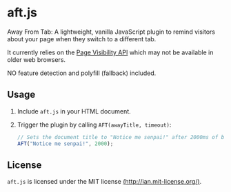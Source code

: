 aft.js
======

Away From Tab: A lightweight, vanilla JavaScript plugin to remind visitors about your page when they switch to a different tab.

It currently relies on the [Page Visibility API](https://developer.mozilla.org/en-US/docs/Web/Guide/User_experience/Using_the_Page_Visibility_API) which may not be available in older web browsers.

NO feature detection and polyfill (fallback) included.


Usage
-----

1. Include `aft.js` in your HTML document.

2. Trigger the plugin by calling `AFT(awayTitle, timeout)`:

    ```js
    // Sets the document title to "Notice me senpai!" after 2000ms of being away from the tab
    AFT("Notice me senpai!", 2000);
    ```


License
-------

`aft.js` is licensed under the MIT license [(http://ian.mit-license.org/)](http://ian.mit-license.org/).